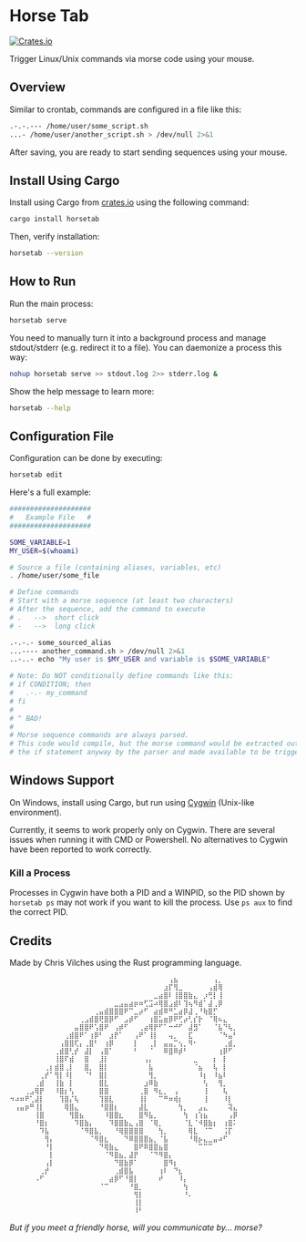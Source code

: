 # Horse Tab

[![Crates.io](https://img.shields.io/crates/v/horsetab)](https://crates.io/crates/horsetab "horsetab on Crates.io")

Trigger Linux/Unix commands via morse code using your mouse.

## Overview

Similar to crontab, commands are configured in a file like this:

```sh
.-.-.--- /home/user/some_script.sh
...- /home/user/another_script.sh > /dev/null 2>&1
```

After saving, you are ready to start sending sequences using your mouse.

## Install Using Cargo

Install using Cargo from [crates.io](https://crates.io/crates/horsetab) using the following command:

```sh
cargo install horsetab
```

Then, verify installation:

```sh
horsetab --version
```

## How to Run

Run the main process:

```sh
horsetab serve
```

You need to manually turn it into a background process and manage stdout/stderr (e.g. redirect it to a file). You can daemonize a process this way:

```sh
nohup horsetab serve >> stdout.log 2>> stderr.log &
```

Show the help message to learn more:

```sh
horsetab --help
```

## Configuration File

Configuration can be done by executing:

```sh
horsetab edit
```

Here's a full example:

```sh
####################
#   Example File   #
####################

SOME_VARIABLE=1
MY_USER=$(whoami)

# Source a file (containing aliases, variables, etc)
. /home/user/some_file

# Define commands
# Start with a morse sequence (at least two characters)
# After the sequence, add the command to execute
# .   -->  short click
# -   -->  long click

.-.-.- some_sourced_alias
...---- another_command.sh > /dev/null 2>&1
..-..- echo "My user is $MY_USER and variable is $SOME_VARIABLE"

# Note: Do NOT conditionally define commands like this:
# if CONDITION; then
#   .-.- my_command
# fi
#
# ^ BAD!
#
# Morse sequence commands are always parsed.
# This code would compile, but the morse command would be extracted out of
# the if statement anyway by the parser and made available to be triggered.
```

## Windows Support

On Windows, install using Cargo, but run using [Cygwin](https://en.wikipedia.org/wiki/Cygwin) (Unix-like environment).

Currently, it seems to work properly only on Cygwin. There are several issues when running it with CMD or Powershell. No alternatives to Cygwin have been reported to work correctly.

### Kill a Process

Processes in Cygwin have both a PID and a WINPID, so the PID shown by `horsetab ps` may not work if you want to kill the process. Use `ps aux` to find the correct PID.

## Credits

Made by Chris Vilches using the Rust programming language.

```
⠀⠀⠀⠀⠀⠀⠀⠀⠀⠀⠀⠀⠀⠀⠀⠀⠀⠀⠀⠀⠀⠀⠀⠀⠀⠀⠀⠀⠀⠀⠀⠀⢠⣦⠀⠀⠀⠀⠀⠀⠀⢠⡀⠀⠀⠀
⠀⠀⠀⠀⠀⠀⠀⠀⠀⠀⠀⠀⠀⠀⠀⠀⠀⠀⠀⠀⠀⠀⠀⠀⠀⠀⠀⠀⠀⠀⠀⣰⡏⢻⣀⠀⠀⠀⠀⠀⢠⣾⢿⠀⠀⠀
⠀⠀⠀⠀⠀⠀⠀⠀⠀⠀⠀⠀⠀⠀⠀⠀⠀⠀⠀⠀⠀⠀⠀⠀⠀⠀⠀⠀⠀⣀⣴⣿⠇⢸⣿⣿⣷⣄⠀⡰⢛⡇⢸⠀⠀⠀
⠀⠀⠀⠀⠀⠀⠀⠀⠀⠀⠀⠀⠀⠀⠀⠀⠀⠀⠀⠀⠀⣀⣠⣤⣴⡶⠶⢋⣩⠴⢿⣿⣠⣾⠇⢹⢦⠻⣾⠁⣼⢀⡿⠀⠀⠀
⠀⠀⠀⠀⠀⠀⠀⠀⠀⠀⠀⠀⠀⠀⠀⠀⠀⢀⣤⣾⣿⣿⣿⠟⠉⣀⡴⠋⠀⣴⣾⠿⠛⣁⣴⡿⣼⢀⠘⢷⣿⡋⠀⠀⠀⠀
⠀⠀⠀⠀⠀⠀⠀⠀⠀⠀⠀⠀⠀⠀⢀⣠⣾⣿⢟⣿⡿⠋⠀⣠⡾⠋⠀⠀⢰⣿⣥⣶⡿⠟⢋⡴⢃⡎⡗⠀⠈⢿⠦⣄⠀⠀
⠀⠀⠀⠀⠀⠀⠀⠀⠀⠀⠀⠀⠀⣤⣿⣿⠟⢡⣿⠟⠀⢠⡾⠋⠀⠀⢀⣴⢿⡟⠋⠁⠒⠚⠋⠀⣼⣻⠁⠀⠀⠈⣧⠙⢧⡀
⠀⠀⠀⠀⠀⠀⠀⠀⠀⠀⠀⢀⣾⣿⠟⠁⢰⡿⠃⠀⣰⡟⠁⠀⠀⢠⠟⠁⢸⡇⠀⠀⢤⡀⠀⠀⣏⠀⠀⠀⠀⠀⠈⠳⣤⠃
⠀⠀⠀⠀⠀⠀⠀⠀⠀⠀⢠⣿⣿⢏⡄⢀⣿⠃⠀⢰⡿⠀⠀⠀⠀⡇⠀⠀⢀⡇⠀⣤⣤⡉⢢⡀⠻⠂⠀⠀⠀⠀⠀⢀⣾⡀
⠀⠀⠀⠀⠀⠀⠀⠀⠀⢀⣾⣿⢃⡞⠀⣼⡇⠀⢠⣿⠁⠀⠀⠀⠀⠃⠀⠀⠈⠀⠀⠿⣿⠿⡾⠃⠀⠀⠀⠀⠀⠀⢰⡿⠋⠀
⠀⠀⠀⠀⠀⠀⠀⠀⠀⢸⣿⠏⣾⠀⠀⣿⠀⠀⣸⡇⠀⠀⠀⠀⠀⠀⠀⢠⡄⠀⠀⠀⠀⠀⠀⠀⠀⣀⠀⠀⠀⡆⠀⡇⠀⠀
⠀⠀⠀⠀⠀⠀⠀⢀⡆⣾⣿⢀⡇⠀⠀⣿⡀⠀⣿⡇⠀⠀⠀⠀⠀⠀⠀⠀⣧⠀⠀⠀⠀⠀⠀⠀⠀⠈⣦⠀⠀⢧⠀⡇⠀⠀
⠀⠀⠀⠀⠀⠀⢀⡞⠁⢻⡇⠸⡇⠀⠀⠈⠃⠀⣿⡇⠀⠀⠀⠀⠀⠀⠀⠀⢻⡀⠀⠀⠀⠀⠀⠀⠀⠀⠸⡆⠀⠸⣦⠇⠀⠀
⠀⠀⠀⠀⠀⢀⣾⠀⠀⢸⣷⠀⡇⠀⠀⠀⠀⠀⣿⣇⠀⠀⠀⠀⠀⠀⠀⣰⠿⣷⠀⠀⠀⠀⠀⠀⠀⠀⠀⢣⠀⠀⢻⡀⠀⠀
⠀⠀⠀⢀⣠⢿⡟⠀⠀⠸⣿⡆⢣⠀⠀⠀⠀⠀⣿⣿⠀⠀⠀⠀⠀⠀⢀⣿⠀⠻⣆⡀⠀⢠⠀⠀⠀⠀⠀⢸⠀⠀⠀⢧⠀⠀
⠲⠴⠶⠟⢁⣼⡇⠀⠀⠀⢹⣿⡌⢧⠀⠀⠀⠀⢹⣿⣇⠀⠀⠀⠀⠀⢸⡇⠀⠀⠉⠛⠶⢾⡆⠀⠀⠀⠀⢸⠀⠀⠀⠸⡇⠀
⠀⢠⣤⡶⠛⢸⡇⠀⠀⠀⠀⢿⣿⣄⠀⠀⠀⠀⠘⣿⣿⡆⠀⠀⠀⠀⣼⣇⠀⠀⠀⠀⠀⠀⢳⡀⠀⠀⣠⣄⠀⠀⠀⠀⢽⣄
⠀⠀⠀⠀⠀⢸⣿⠀⠀⠀⠀⠀⢻⣿⣦⠀⠀⠀⠀⠸⣿⣿⣆⠀⠀⠀⣿⠻⣧⡀⠀⠀⠀⠀⠀⢳⠀⢰⢱⣦⠀⠀⠀⠀⢠⡿
⠀⠀⠀⠀⠀⠘⣿⡆⠀⠀⠀⠀⠀⠹⣿⣷⡄⠀⠀⠀⠹⣿⣿⣷⣄⢠⣿⠀⠈⢿⡀⠀⠀⠀⠀⠈⣇⠈⠺⣿⣷⡆⠀⢰⣿⠅
⠀⠀⠀⠀⠀⠀⠹⣧⠀⠀⠀⠀⠀⠀⠈⠻⣿⣧⡀⠀⠀⠘⢿⣿⣿⣿⣿⠀⠀⠀⢳⡀⠀⠀⠀⠀⢿⣇⠀⠈⠉⠀⠀⢨⡏⠀
⠀⠀⠀⠀⠀⠀⠀⢻⡄⠀⠀⠀⠀⠀⠀⠀⠈⠻⣿⣆⠀⠀⠀⠙⠿⣿⣿⣿⣦⡀⠈⣧⠀⠀⠀⠀⠘⢿⡦⣄⣀⣤⠴⠋⠀⠀
⠀⠀⠀⠀⠀⠀⠀⠘⡇⠀⠀⠀⠀⠀⠀⠀⠀⠀⠙⢿⣷⣄⠀⠀⠀⣿⠟⠿⣿⣿⣦⣿⠀⠀⠀⠀⠀⠀⠉⠉⠉⠀⠀⠀⠀⠀
⠀⠀⠀⠀⠀⠀⠀⠀⡇⠀⠀⠀⠀⠀⠀⠀⠀⠀⠀⠈⠻⣿⣦⡀⣼⡟⠀⠀⠈⠙⠻⣿⡄⠀⠀⠀⠀⠀⠀⠀⠀⠀⠀⠀⠀⠀
⠀⠀⠀⠀⠀⠀⠀⢠⡇⠀⠀⠀⠀⠀⠀⠀⠀⠀⠀⠀⠀⠙⣿⣷⡿⠁⠀⠀⠀⠀⠀⣿⠻⡆⠀⠀⠀⠀⠀⠀⠀⠀⠀⠀⠀⠀
⠀⠀⠀⠀⠀⠀⢀⡞⠀⠀⠀⠀⠀⠀⠀⠀⠀⠀⠀⠀⠀⢀⣾⣿⣧⠀⠀⠀⠀⠀⢰⠇⠀⠙⣆⠀⠀⠀⠀⠀⠀⠀⠀⠀⠀⠀
⠀⠀⠀⠀⠀⠠⠋⠀⠀⠀⠀⠀⠀⠀⠀⠀⠀⠀⠀⠀⣴⡿⠋⠘⣿⡇⠀⠀⠀⠀⠞⠀⠀⠀⠸⡄⠀⠀⠀⠀⠀⠀⠀⠀⠀⠀
⠀⠀⠀⠀⠀⠀⠀⠀⠀⠀⠀⠀⠀⠀⠀⠀⠀⠀⠈⠉⠀⠀⠀⠀⠘⣿⡀⠀⠀⠀⠀⠀⠀⠀⠀⢳⠀⠀⠀⠀⠀⠀⠀⠀⠀⠀
⠀⠀⠀⠀⠀⠀⠀⠀⠀⠀⠀⠀⠀⠀⠀⠀⠀⠀⠀⠀⠀⠀⠀⠀⠀⢻⡇⠀⠀⠀⠀⠀⠀⠀⠀⠘⠄⠀⠀⠀⠀⠀⠀⠀⠀⠀
⠀⠀⠀⠀⠀⠀⠀⠀⠀⠀⠀⠀⠀⠀⠀⠀⠀⠀⠀⠀⠀⠀⠀⠀⠀⢸⡇⠀⠀⠀⠀⠀⠀⠀⠀⠀⠀⠀⠀⠀⠀⠀⠀⠀⠀⠀
⠀⠀⠀⠀⠀⠀⠀⠀⠀⠀⠀⠀⠀⠀⠀⠀⠀⠀⠀⠀⠀⠀⠀⠀⠀⠸⠃⠀⠀⠀⠀⠀⠀⠀⠀⠀⠀⠀⠀⠀⠀⠀⠀⠀⠀⠀
```

*But if you meet a friendly horse, will you communicate by... morse?*
